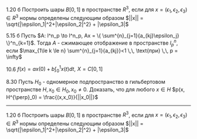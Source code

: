 1.20 б
Построить шары $B[0,1]$ в пространстве $R^3$, если для $x=(\epsilon_1, \epsilon_2, \epsilon_3) \in R^3$ нормы определены следующим образом $||x|| = \sqrt{|\epsilon_1|^2+|\epsilon_2|^2} + |\epsilon_3|$

5.15 б
Пусть $A: l^n_p \to l^n_p, Ax = \{ \sum^{n}_{j=1}{a_{kj}\epsilon_j} \}^n_{k=1}$. Тогда $A$ - сжимающее отображение в пространстве $l^n_p$, если $\max_{1\le k \le n} \sum^{n}_{j=1}{a_{kj}}<1 \,\, \text{при} \,\, p = \infty$

10.6
$f(x) = ax(0) + b\int^{1}_{0}x(t)dt, \,\, X=C[0,1]$

8.30
Пусть $H_0$ - одномерное подпространство в гильбертовом пространстве $H, x_0 \in H_0, x_0 \ne 0$. Доказать, что для любого $x \in H$
$p(x, H^{\perp}_0) = \frac{(x,x_0)}{||x_0||}$


---
1.20 б
Построить шары $B[0,1]$ в пространстве $R^3$, если для $x=(\epsilon_1, \epsilon_2, \epsilon_3) \in R^3$ нормы определены следующим образом $||x|| = \sqrt{|\epsilon_1|^2+|\epsilon_2|^2} + |\epsilon_3|$

